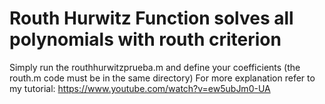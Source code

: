 # Routh Hurwitz Function solves all polynomials with routh criterion
Simply run the routhhurwitzprueba.m and define your coefficients (the routh.m code must be in the same directory)
For more explanation refer to my tutorial: https://www.youtube.com/watch?v=ew5ubJm0-UA
